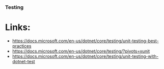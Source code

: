 ### Testing


# Links:
 - https://docs.microsoft.com/en-us/dotnet/core/testing/unit-testing-best-practices
 - https://docs.microsoft.com/en-us/dotnet/core/testing/?pivots=xunit
 - https://docs.microsoft.com/en-us/dotnet/core/testing/unit-testing-with-dotnet-test